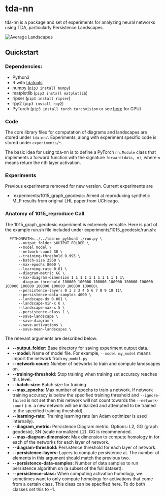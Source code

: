 # tda-nn
tda-nn is a package and set of experiments for analyzing neural networks using TDA, particularly Persistence Landscapes. 

![Average Landscapes](https://github.com/jjbouza/tda-nn/blob/master/experiments/7192020_mnist_with_averaging/result1.png)

## Quickstart

### Dependencies:
- Python3
- R with [tdatools](https://github.com/jjbouza/tda-tools)
- numpy (`pip3 install numpy`)
- matplotlib (`pip3 install matplotlib`)
- ripser (`pip3 install ripser`)
- rpy2 (`pip3 install rpy2`)
- PyTorch (`pip3 install torch torchvision` or see [here](https://pytorch.org/get-started/locally/) for GPU)

### Code
The core library files for computation of diagrams and landscapes are stored under `tda-nn/`. Experiments, along with experiment specific code is stored under `experiments/*`. 

The basic idea for using tda-nn is to define a PyTorch `nn.Module` class that implements a forward function with the signature `forward(data, n)`, where `n` means return the nth layer activation. 


### Experiments
Previous experiments removed for new version. Current experiments are 

- `experiments/1015_graph_geodesic: Aimed at reproducing synthetic MLP results from original LHL paper from UChicago.

### Anatomy of 1015_reproduce Call
The 1015_graph_geodesic experiment is extremely versatile. Here is part of the example run.sh file included under experiments/1015_geodesic/run.sh:


```
  PYTHONPATH=../../tda-nn python3 ./run.py \
      --output_folder $OUTPUT_FOLDER \
      --model model \
      --network-count 30 \
      --training-threshold 0.995 \
      --batch-size 2560 \
      --max-epochs 8000 \
      --learning-rate 0.01 \
      --diagram-metric GG \
      --max-diagram-dimension 1 1 1 1 1 1 1 1 1 1 1 1\
      --diagram-threshold 100000 100000 100000 100000 100000 100000 100000 100000 100000 100000 100000 100000\
      --persistence-layers 0 1 2 3 4 5 6 7 8 9 10 11\
      --persistence-data-samples 4000 \
      --landscape-dx 0.001 \
      --landscape-min-x 0 \
      --landscape-max-x 5 \
      --persistence-class 1 \
      --save-landscape \
      --save-diagram \
      --save-activations \
      --save-mean-landscapes \
```

The relevant arguments are described below:

- **--output_folder:** Base directory for saving experiment output data. 
- **--model:** Name of model file. For example, `--model my_model` means import the network from `my_model.py`
- **--network-count:** Number of networks to train and compute landscapes on.
- **--training-threshold:** Stop training when training set accuracy reaches this level.
- **--batch-size:** Batch size for training.
- **--max_epochs:** Max number of epochs to train a network. If network training accuracy is below the specified training threshold and `--ignore-failed` is not set then this network will not count towards the `--network-count` (i.e. a new network will be initialized and attempted to be trained to the specified training threshold).
- **--learning-rate:** Training learning rate (an Adam optimizer is used internally).
- **--diagram_metric:** Persistence Diagram metric. Options: L2, GG (graph geodesic), SN (scale normalized L2). GG is recommended. 
- **--max-diagram-dimension:** Max dimension to compute homology in for each of the networks for each layer of network.
- **--diagram-threshold:** Persistence threshold for each layer of network.
- **--persistence-layers:** Layers to compute persistence at. The number of elements in this argument should match the previous two.
- **--persistence-data-samples:** Number of data samples to run persistence algorithm on (a subset of the full dataset).
- **--persistence-class:** When computing activation homology, we sometimes want to only compute homology for activations that come from a certain class. This class can be specified here. To do both classes set this to -1. 
